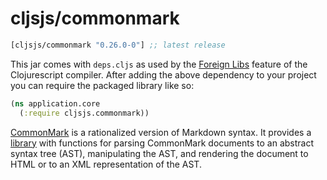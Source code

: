 # cljsjs/commonmark

[](dependency)
```clojure
[cljsjs/commonmark "0.26.0-0"] ;; latest release
```
[](/dependency)

This jar comes with `deps.cljs` as used by the [Foreign Libs][flibs] feature
of the Clojurescript compiler. After adding the above dependency to your project
you can require the packaged library like so:

```clojure
(ns application.core
  (:require cljsjs.commonmark))
```

[CommonMark][commonmark] is a rationalized version of Markdown syntax. It provides a
[library][library] with functions for parsing CommonMark documents to an abstract
syntax tree (AST), manipulating the AST, and rendering the document to HTML or
to an XML representation of the AST.

[flibs]: https://github.com/clojure/clojurescript/wiki/Packaging-Foreign-Dependencies
[commonmark]: http://commonmark.org/
[library]: https://github.com/jgm/commonmark.js
